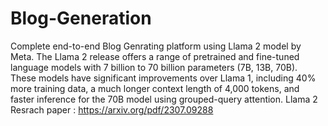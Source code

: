 # Blog-Generation
Complete end-to-end Blog Genrating platform using Llama 2 model by Meta. 
The Llama 2 release offers a range of pretrained and fine-tuned language models with 7 billion to 70 billion parameters (7B, 13B, 70B). These models have significant improvements over Llama 1, including 40% more training data, a much longer context length of 4,000 tokens, and faster inference for the 70B model using grouped-query attention.
Llama 2 Resrach paper : https://arxiv.org/pdf/2307.09288

